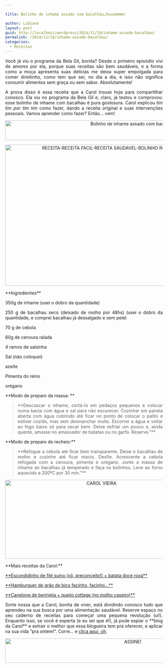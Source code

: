 ```yaml
---

title: Bolinho de inhame assado com bacalhau…huuummmm!

author: Lidiane
layout: post
guid: http://localhost/wordpress/2014/11/19/inhame-assado-bacalhau/
permalink: /2014/11/19/inhame-assado-bacalhau/
categories:
  - Receitas
---
```

<p align="justify">
  Você já viu o programa da Bela Gil, bonita? Desde o primeiro episódio vivi de amores por ela, porque suas receitas são bem saudáveis, e a forma como a moça apresenta suas delícias me deixa super empolgada para comer direitinho, como tem que ser, no dia a dia, e isso não significa consumir alimentos sem graça ou sem sabor. Absolutamente!
</p>

<p align="justify">
  A prova disso é essa receita que a Carol trouxe hoje para compartilhar conosco. Ela viu no programa da Bela Gil e, claro, já testou e comprovou: esse bolinho de inhame com bacalhau é pura gostosura. Carol explicou<em> tim tim por tim tim</em> como fazer, dando a receita original e suas intervenções pessoais. Vamos aprender como fazer? Então… vem!
</p>

<p align="center">
  <a href="http://www.trololodemulher.com.br/blog/wp-content/uploads/2014/10/Bolinho-de-inhame-assado-com-bacalhau.png"><img class="alignnone size-full wp-image-10552" src="http://www.trololodemulher.com.br/blog/wp-content/uploads/2014/10/Bolinho-de-inhame-assado-com-bacalhau.png" alt="Bolinho de inhame assado com bacalhau" width="800" height="63" /></a>
</p>

<p align="center">
  <a href="http://www.trololodemulher.com.br/blog/wp-content/uploads/2014/10/RECEITA-RECEITA-FACIL-RECEITA-SAUDAVEL-BOLINHO-INHAME-BACALHAU-BELA-GIL.jpg"><img class="alignnone size-full wp-image-10553" src="http://www.trololodemulher.com.br/blog/wp-content/uploads/2014/10/RECEITA-RECEITA-FACIL-RECEITA-SAUDAVEL-BOLINHO-INHAME-BACALHAU-BELA-GIL.jpg" alt="RECEITA-RECEITA FACIL-RECEITA SAUDAVEL-BOLINHO INHAME-BACALHAU-BELA GIL" width="800" height="450" /></a>
</p>

<p align="justify">
  **Ingredientes**
</p>

<p align="justify">
  350g de inhame (usei o dobro da quantidade)
</p>

<p align="justify">
  250 g de bacalhau seco (deixado de molho por 48hs) (usei o dobro da quantidade, e comprei bacalhau já dessalgado e sem pele)
</p>

<p align="justify">
  70 g de cebola
</p>

<p align="justify">
  60g de cenoura ralada
</p>

<p align="justify">
  4 ramos de salsinha
</p>

<p align="justify">
  Sal (não coloquei)
</p>

<p align="justify">
  azeite
</p>

<p align="justify">
  Pimenta do reino
</p>

<p align="justify">
  orégano
</p>

<p align="justify">
  **Modo de preparo da massa: **
</p>

> <p align="justify">
>   **Descascar o inhame, cortá-lo em pedaços pequenos e colocar numa bacia com água e sal para não escurecer. Cozinhar em panela aberta com água cobrindo até ficar no ponto de colocar o palito e estiver cozido, mas sem desmanchar muito. Escorrer a água e voltar ao fogo baixo só para secar bem. Deixe esfriar um pouco e, ainda quente, amasse no amassador de batatas ou no garfo. Reserve.”**
> </p>

<p align="justify">
  **Modo de preparo do recheio:**
</p>

> <p align="justify">
>   **Refogue a cebola até ficar bem transparente. Deixe o bacalhau de molho e cozinhe até ficar macio. Desfie. Acrescente a cebola refogada com a cenoura, pimenta e orégano. Junte a massa de inhame ao bacalhau já temperado e faça os bolinhos. Leve ao forno aquecido a 200ºC por 30 min.”**
> </p>

<p align="center">
  <a href="http://www.trololodemulher.com.br/blog/wp-content/uploads/2014/07/CAROL-VIEIRA.png"><img class="alignnone size-full wp-image-10204" src="http://www.trololodemulher.com.br/blog/wp-content/uploads/2014/07/CAROL-VIEIRA.png" alt="CAROL VIEIRA" width="600" height="251" /></a>
</p>

<p align="justify">
  **Mais receitas da Carol:**
</p>

<p align="justify">
  <a href="http://www.trololodemulher.com.br/2014/10/15/escondidinho-file-suino/" target="_blank">**Escondidinho de filé suíno (xô, preconceito!) + batata doce roxa**</a>
</p>

<p align="justify">
  <a href="http://www.trololodemulher.com.br/2014/10/01/hamburguer-saudavel/" target="_blank">**Hamburguer de grão de bico facinho, facinho…**</a>
</p>

<p align="justify">
  <a href="http://www.trololodemulher.com.br/2014/07/28/canelone-berinjela-queijo/" target="_blank">**Canelone de berinjela + queijo cottage (no molho caseiro)**</a>
</p>

<p align="justify">
  Sorte nossa que a Carol, bonita de viver, está dividindo conosco tudo que aprendeu na sua busca por uma alimentação saudável. Reserve espaço no seu caderno de receitas para começar uma pequena revolução (ui!). Enquanto isso, se você é esperta (e eu sei que é!), já pode espiar o **blog da Carol** e extrair o melhor que essa blogueira tem pra oferecer, e aplicar na sua vida “pra ontem!”. Corre… e <a href="http://mundocarolvieira.blogspot.com.br/" target="_blank">clica aqui, oh</a>.
</p>

<p align="center">
  <a href="http://feedburner.google.com/fb/a/mailverify?uri=blogbichafemea&loc=pt_BR" target="_blank"><img class="alignnone size-full wp-image-10439" src="http://www.trololodemulher.com.br/blog/wp-content/uploads/2014/09/ASSINE.png" alt="ASSINE!" width="800" height="78" /></a>
</p>

<p align="justify">